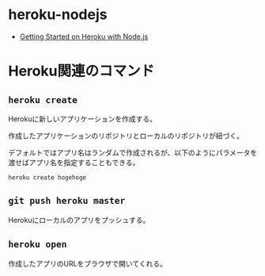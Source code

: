 # heroku-nodejs

- [Getting Started on Heroku with Node.js](https://devcenter.heroku.com/articles/getting-started-with-nodejs#introduction)

# Heroku関連のコマンド

## `heroku create`
Herokuに新しいアプリケーションを作成する。

作成したアプリケーションのリポジトリとローカルのリポジトリが紐づく。

デフォルトではアプリ名はランダムで作成されるが、以下のようにパラメータを渡せばアプリ名を指定することもできる。

```
heroku create hogehoge
```

## `git push heroku master`
Herokuにローカルのアプリをプッシュする。

## `heroku open`
作成したアプリのURLをブラウザで開いてくれる。